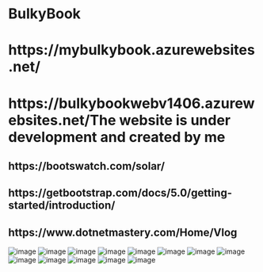# BulkyBook
<h1>https://mybulkybook.azurewebsites.net/</h1>
<h1>https://bulkybookwebv1406.azurewebsites.net/The website is under development and created by me</h1>
<h2>https://bootswatch.com/solar/</h2>
<h2>https://getbootstrap.com/docs/5.0/getting-started/introduction/</h2>
<h2>https://www.dotnetmastery.com/Home/Vlog</h2>


![image](https://user-images.githubusercontent.com/94780400/152375628-75ff2391-b5e5-43ab-86a6-60daeb61b472.png)
![image](https://user-images.githubusercontent.com/94780400/152472249-982aaa84-80ae-40b2-b42c-80fd71580dc8.png)
![image](https://user-images.githubusercontent.com/94780400/152472643-e915ab86-642b-4309-b7ba-8e942255f85a.png)
![image](https://user-images.githubusercontent.com/94780400/152551562-23586394-74c7-4a18-b6ca-1f64a3229bc0.png)
![image](https://user-images.githubusercontent.com/94780400/152551607-17e6975c-0530-48cd-820c-968d0ff4f792.png)
![image](https://user-images.githubusercontent.com/94780400/152646043-3bd56f36-fa5c-41f5-aa7d-78184a904bb7.png)
![image](https://user-images.githubusercontent.com/94780400/152646706-6b318c91-4171-4de8-a93f-57ce12be77fb.png)
![image](https://user-images.githubusercontent.com/94780400/152647020-065aded1-1af4-47a9-9923-fa621dfaa987.png)
![image](https://user-images.githubusercontent.com/94780400/152647860-cc48af94-ca6d-458d-a277-63cb1214b5d4.png)
![image](https://user-images.githubusercontent.com/94780400/152688803-db104f61-2bf3-4993-a37c-dea717c7898f.png)
![image](https://user-images.githubusercontent.com/94780400/152688809-ebbe6eb8-2462-4dcd-8e91-297556f4a423.png)
![image](https://user-images.githubusercontent.com/94780400/152916012-1c6c5c8b-a7b1-4a4c-b3b8-39c1475d0a0c.png)
![image](https://user-images.githubusercontent.com/94780400/153004482-5a037533-e389-47f0-aa7f-9febb26880a2.png)

